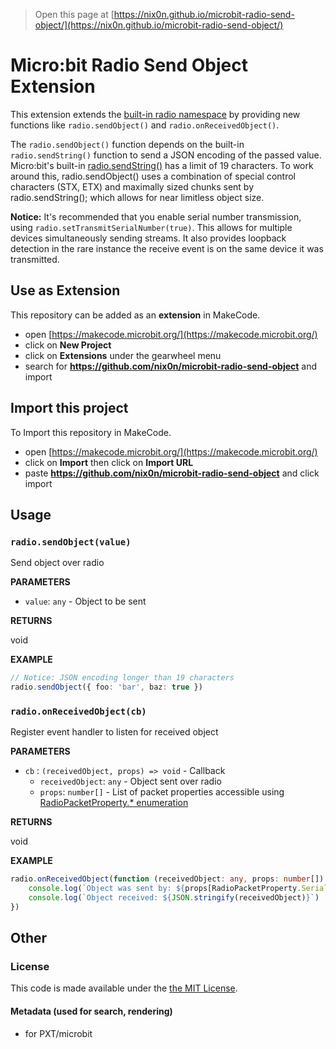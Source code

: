 
> Open this page at [https://nix0n.github.io/microbit-radio-send-object/](https://nix0n.github.io/microbit-radio-send-object/)

# Micro:bit Radio Send Object Extension

This extension extends the [built-in radio namespace](https://makecode.microbit.org/reference/radio) by providing new functions like `radio.sendObject()` and `radio.onReceivedObject()`.

The `radio.sendObject()` function depends on the built-in `radio.sendString()` function to send a JSON encoding of the passed value.  Micro:bit's built-in [radio.sendString()](https://makecode.microbit.org/reference/radio/send-string) has a limit of 19 characters.  To work around this, radio.sendObject() uses a combination of special control characters (STX, ETX) and maximally sized chunks sent by radio.sendString(); which allows for near limitless object size.

**Notice:** It's recommended that you enable serial number transmission, using `radio.setTransmitSerialNumber(true)`.  This allows for multiple devices simultaneously sending streams.  It also provides loopback detection in the rare instance the receive event is on the same device it was transmitted.

## Use as Extension

This repository can be added as an **extension** in MakeCode.

* open [https://makecode.microbit.org/](https://makecode.microbit.org/)
* click on **New Project**
* click on **Extensions** under the gearwheel menu
* search for **https://github.com/nix0n/microbit-radio-send-object** and import


## Import this project

To Import this repository in MakeCode.

* open [https://makecode.microbit.org/](https://makecode.microbit.org/)
* click on **Import** then click on **Import URL**
* paste **https://github.com/nix0n/microbit-radio-send-object** and click import

## Usage

### `radio.sendObject(value)`

Send object over radio

**PARAMETERS**

* `value`: `any` - Object to be sent

**RETURNS**

void

**EXAMPLE**
```typescript
// Notice: JSON encoding longer than 19 characters
radio.sendObject({ foo: 'bar', baz: true })
```

### `radio.onReceivedObject(cb)`

Register event handler to listen for received object

**PARAMETERS**

* `cb` : `(receivedObject, props) => void` - Callback
    - `receivedObject`: `any` - Object sent over radio
    - `props`: `number[]` - List of packet properties accessible using [RadioPacketProperty.* enumeration](https://makecode.microbit.org/reference/radio/received-packet)

**RETURNS**

void

**EXAMPLE**
```typescript
radio.onReceivedObject(function (receivedObject: any, props: number[]) {
    console.log(`Object was sent by: ${props[RadioPacketProperty.SerialNumber]}`)
    console.log(`Object received: ${JSON.stringify(receivedObject)}`)
})
```


## Other

### License
This code is made available under the [the MIT License](LICENSE).

#### Metadata (used for search, rendering)

* for PXT/microbit
<script src="https://makecode.com/gh-pages-embed.js"></script><script>makeCodeRender("{{ site.makecode.home_url }}", "{{ site.github.owner_name }}/{{ site.github.repository_name }}");</script>
